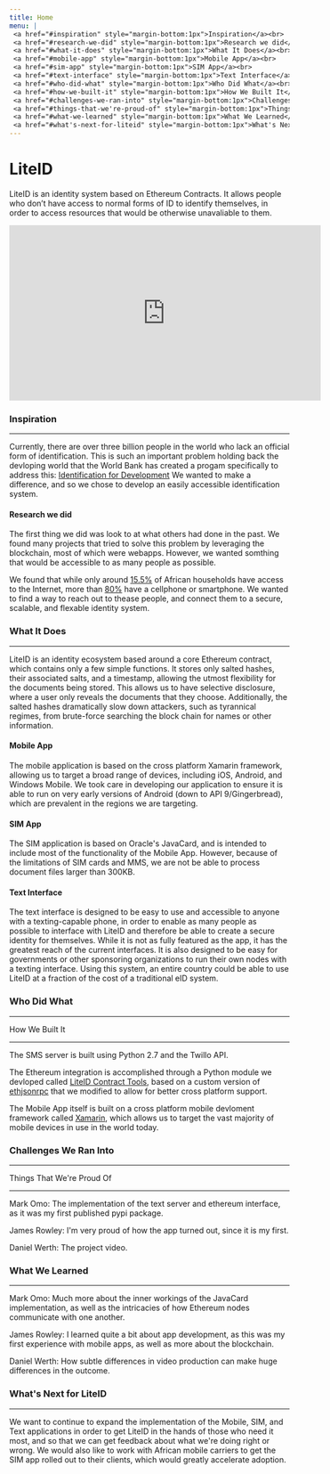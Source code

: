 ```yaml
---
title: Home
menu: | 
 <a href="#inspiration" style="margin-bottom:1px">Inspiration</a><br>
 <a href="#research-we-did" style="margin-bottom:1px">Research we did</a><br>
 <a href="#what-it-does" style="margin-bottom:1px">What It Does</a><br>
 <a href="#mobile-app" style="margin-bottom:1px">Mobile App</a><br>
 <a href="#sim-app" style="margin-bottom:1px">SIM App</a><br>
 <a href="#text-interface" style="margin-bottom:1px">Text Interface</a><br>
 <a href="#who-did-what" style="margin-bottom:1px">Who Did What</a><br>
 <a href="#how-we-built-it" style="margin-bottom:1px">How We Built It</a><br>
 <a href="#challenges-we-ran-into" style="margin-bottom:1px">Challenges We Ran Into</a><br>
 <a href="#things-that-we're-proud-of" style="margin-bottom:1px">Things That We're Proud Of</a><br>
 <a href="#what-we-learned" style="margin-bottom:1px">What We Learned</a><br>
 <a href="#what's-next-for-liteid" style="margin-bottom:1px">What's Next for LiteID</a><br>
---
```




# LiteID

LiteID is an identity system based on Ethereum Contracts. It allows people who don’t 
have access to normal forms of ID to identify themselves, in order to access resources 
that would be otherwise unavaliable to them.

<iframe width="560" height="315" src="https://www.youtube.com/embed/uBBDMqZKagY" frameborder="0" allowfullscreen></iframe>

<br>

### Inspiration
---
Currently, there are over three billion people in the world who lack an official form of identification.
This is such an important problem holding back the devloping world that the World Bank has created a progam
specifically to address this: [Identification for Development](http://www.worldbank.org/en/programs/id4d)
We wanted to make a difference, and so we chose to develop an easily accessible identification system.

#### Research we did
The first thing we did was look to at what others had done in the past. We found many projects that tried to
solve this problem by leveraging the blockchain, most of which were webapps. However, we wanted somthing that
would be accessible to as many people as possible.

We found that while only around [15.5%](http://www.itu.int/en/ITU-D/Statistics/Documents/facts/ICTFactsFigures2016.pdf)
of African households have access to the Internet, more than [80%](http://www.pewglobal.org/files/2015/04/Pew-Research-Center-Africa-Cell-Phone-Report-FINAL-April-15-2015.pdf)
have a cellphone or smartphone. We wanted to find a way to reach out to thease people, and connect them to a
secure, scalable, and flexable identity system.

### What It Does
---
LiteID is an identity ecosystem based around a core Ethereum contract, which contains only a few simple
functions. It stores only salted hashes, their associated salts, and a timestamp, allowing the utmost
flexibility for the documents being stored. This allows us to have selective disclosure, where a user only
reveals the documents that they choose. Additionally, the salted hashes dramatically slow down attackers,
such as tyrannical regimes, from brute-force searching the block chain for names or other information.

#### Mobile App
The mobile application is based on the cross platform Xamarin framework, allowing us to target a broad range
of devices, including iOS, Android, and Windows Mobile. We took care in developing our application to ensure
it is able to run on very early versions of Android (down to API 9/Gingerbread), which are prevalent in the
regions we are targeting.

#### SIM App
The SIM application is based on Oracle's JavaCard, and is intended to include most of the functionality
of the Mobile App. However, because of the limitations of SIM cards and MMS, we are not be able to process 
document files larger than 300KB.

#### Text Interface

The text interface is designed to be easy to use and accessible to anyone with a texting-capable phone, in
order to enable as many people as possible to interface with LiteID and therefore be able to create a
secure identity for themselves. While it is not as fully featured as the app, it has the greatest reach of
the current interfaces. It is also designed to be easy for governments or other sponsoring organizations to
run their own nodes with a texting interface. Using this system, an entire country could be able to use
LiteID at a fraction of the cost of a traditional eID system.

### Who Did What
<hr style="height=2px;>
Mark Omo: I worked on the SIM App and the Text Interface

James Rowley: I worked on the Mobile App

Daniel Werth: I helped shoot and compose the video

### How We Built It
---
The SMS server is built using Python 2.7 and the Twillo API.

The Ethereum integration is accomplished through a Python module we devloped called [LiteID Contract Tools](https://github.com/LiteID/LiteID-Contract-Tools),
based on a custom version of [ethjsonrpc](https://github.com/LiteID/ethjsonrpc) that we modified to allow
for better cross platform support.

The Mobile App itself is built on a cross platform mobile devloment framework called [Xamarin](https://www.xamarin.com/),
which allows us to target the vast majority of mobile devices in use in the world today. 


### Challenges We Ran Into
<hr style="height=2px;>
We originally set out to write a lightweight client implementation of Ethereum in Xamarin, however
unfortunately due to a lack of documentation on the behind-the-scenes protocols used, and a creeping
deadline, we were not able to reimplement it from the source of geth like we had planned.

### Things That We're Proud Of
---
Mark Omo: The implementation of the text server and ethereum interface, as it was my first published pypi package.

James Rowley: I'm very proud of how the app turned out, since it is my first.

Daniel Werth: The project video.

### What We Learned
---
Mark Omo: Much more about the inner workings of the JavaCard implementation, as well as the intricacies of how Ethereum nodes communicate with one another.

James Rowley: I learned quite a bit about app development, as this was my first experience with mobile apps, as well as more about the blockchain.

Daniel Werth: How subtle differences in video production can make huge differences in the outcome.

### What's Next for LiteID
---
We want to continue to expand the implementation of the Mobile, SIM, and Text applications in order to get
LiteID in the hands of those who need it most, and so that we can get feedback about what we're doing
right or wrong. We would also like to work with African mobile carriers to get the SIM app rolled out to
their clients, which would greatly accelerate adoption.
